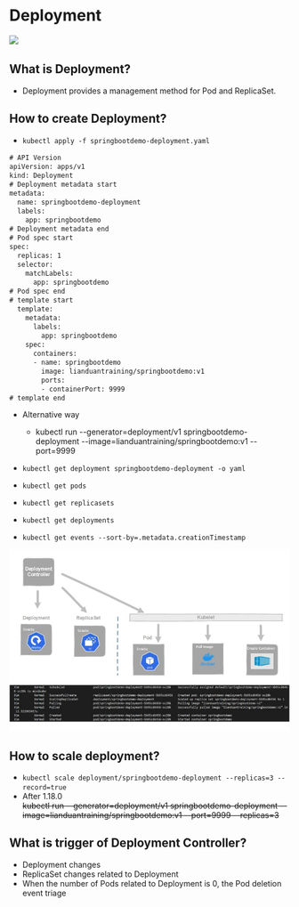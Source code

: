 # Deployment
<image src ="https://github.com/kubernetes/community/blob/master/icons/png/resources/labeled/deploy-256.png?raw=true" width="50">  

## What is Deployment?  
- Deployment provides a management method for Pod and ReplicaSet.  
  
## How to create Deployment?
-  `kubectl apply -f springbootdemo-deployment.yaml` 
```
# API Version  
apiVersion: apps/v1
kind: Deployment
# Deployment metadata start
metadata:
  name: springbootdemo-deployment
  labels:
    app: springbootdemo
# Deployment metadata end
# Pod spec start    
spec:
  replicas: 1
  selector:
    matchLabels:
      app: springbootdemo
# Pod spec end       
# template start      
  template:
    metadata:
      labels:
        app: springbootdemo
    spec:
      containers:
      - name: springbootdemo
        image: lianduantraining/springbootdemo:v1
        ports:
        - containerPort: 9999
# template end 
```
- Alternative way    
   
   - kubectl run --generator=deployment/v1 springbootdemo-deployment --image=lianduantraining/springbootdemo:v1 --port=9999
  
- `kubectl get deployment springbootdemo-deployment -o yaml`  
- `kubectl get pods`
- `kubectl get replicasets`
- `kubectl get deployments`
- `kubectl get events --sort-by=.metadata.creationTimestamp`



<img src='image\Deployment.jpg'>

## How to scale deployment? 

- `kubectl scale deployment/springbootdemo-deployment --replicas=3 --record=true`
- After 1.18.0    
  ~~kubectl run --generator=deployment/v1 springbootdemo-deployment --image=lianduantraining/springbootdemo:v1 --port=9999 --replicas=3~~ 
  

## What is trigger of Deployment Controller?
- Deployment changes 
- ReplicaSet changes related to Deployment
- When the number of Pods related to Deployment is 0, the Pod deletion event triage

